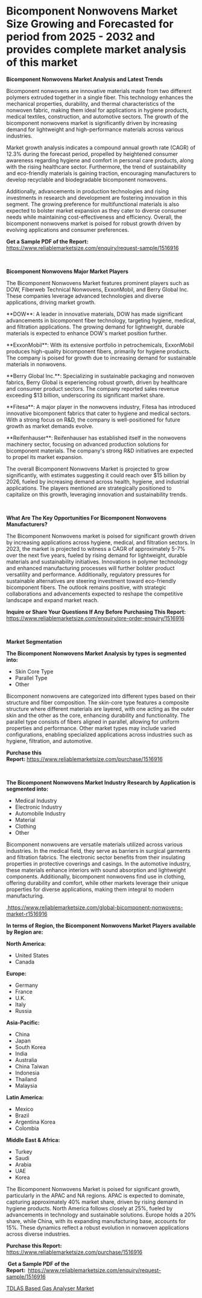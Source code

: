 <p><h1>Bicomponent Nonwovens Market Size Growing and Forecasted for period from 2025 - 2032 and provides complete market analysis of this market</h1></p><p><strong>Bicomponent Nonwovens Market Analysis and Latest Trends</strong></p>
<p><p>Bicomponent nonwovens are innovative materials made from two different polymers extruded together in a single fiber. This technology enhances the mechanical properties, durability, and thermal characteristics of the nonwoven fabric, making them ideal for applications in hygiene products, medical textiles, construction, and automotive sectors. The growth of the bicomponent nonwovens market is significantly driven by increasing demand for lightweight and high-performance materials across various industries.</p><p>Market growth analysis indicates a compound annual growth rate (CAGR) of 12.3% during the forecast period, propelled by heightened consumer awareness regarding hygiene and comfort in personal care products, along with the rising healthcare sector. Furthermore, the trend of sustainability and eco-friendly materials is gaining traction, encouraging manufacturers to develop recyclable and biodegradable bicomponent nonwovens.</p><p>Additionally, advancements in production technologies and rising investments in research and development are fostering innovation in this segment. The growing preference for multifunctional materials is also expected to bolster market expansion as they cater to diverse consumer needs while maintaining cost-effectiveness and efficiency. Overall, the bicomponent nonwovens market is poised for robust growth driven by evolving applications and consumer preferences.</p></p>
<p><strong>Get a Sample PDF of the Report:&nbsp;</strong> <a href="https://www.reliablemarketsize.com/enquiry/request-sample/1516916?utm_campaign=3563&utm_medium=2&utm_source=Github&utm_content=ia&utm_term=30032025&utm_id=bicomponent-nonwovens">https://www.reliablemarketsize.com/enquiry/request-sample/1516916</a></p>
<p>&nbsp;</p>
<p><strong>Bicomponent Nonwovens Major Market Players</strong></p>
<p><p>The Bicomponent Nonwovens Market features prominent players such as DOW, Fiberweb Technical Nonwovens, ExxonMobil, and Berry Global Inc. These companies leverage advanced technologies and diverse applications, driving market growth.</p><p>**DOW**: A leader in innovative materials, DOW has made significant advancements in bicomponent fiber technology, targeting hygiene, medical, and filtration applications. The growing demand for lightweight, durable materials is expected to enhance DOW's market position further.</p><p>**ExxonMobil**: With its extensive portfolio in petrochemicals, ExxonMobil produces high-quality bicomponent fibers, primarily for hygiene products. The company is poised for growth due to increasing demand for sustainable materials in nonwovens.</p><p>**Berry Global Inc.**: Specializing in sustainable packaging and nonwoven fabrics, Berry Global is experiencing robust growth, driven by healthcare and consumer product sectors. The company reported sales revenue exceeding $13 billion, underscoring its significant market share.</p><p>**Fitesa**: A major player in the nonwovens industry, Fitesa has introduced innovative bicomponent fabrics that cater to hygiene and medical sectors. With a strong focus on R&D, the company is well-positioned for future growth as market demands evolve.</p><p>**Reifenhauser**: Reifenhauser has established itself in the nonwovens machinery sector, focusing on advanced production solutions for bicomponent materials. The company's strong R&D initiatives are expected to propel its market expansion.</p><p>The overall Bicomponent Nonwovens Market is projected to grow significantly, with estimates suggesting it could reach over $15 billion by 2026, fueled by increasing demand across health, hygiene, and industrial applications. The players mentioned are strategically positioned to capitalize on this growth, leveraging innovation and sustainability trends.</p></p>
<p>&nbsp;</p>
<p><strong>What Are The Key Opportunities For Bicomponent Nonwovens Manufacturers?</strong></p>
<p><p>The Bicomponent Nonwovens market is poised for significant growth driven by increasing applications across hygiene, medical, and filtration sectors. In 2023, the market is projected to witness a CAGR of approximately 5-7% over the next five years, fueled by rising demand for lightweight, durable materials and sustainability initiatives. Innovations in polymer technology and enhanced manufacturing processes will further bolster product versatility and performance. Additionally, regulatory pressures for sustainable alternatives are steering investment toward eco-friendly bicomponent fibers. The outlook remains positive, with strategic collaborations and advancements expected to reshape the competitive landscape and expand market reach.</p></p>
<p><strong>Inquire or Share Your Questions If Any Before Purchasing This Report:</strong> <a href="https://www.reliablemarketsize.com/enquiry/pre-order-enquiry/1516916?utm_campaign=3563&utm_medium=2&utm_source=Github&utm_content=ia&utm_term=30032025&utm_id=bicomponent-nonwovens">https://www.reliablemarketsize.com/enquiry/pre-order-enquiry/1516916</a></p>
<p>&nbsp;</p>
<p><strong>Market Segmentation</strong></p>
<p><strong>The Bicomponent Nonwovens Market Analysis by types is segmented into:</strong></p>
<p><ul><li>Skin Core Type</li><li>Parallel Type</li><li>Other</li></ul></p>
<p><p>Bicomponent nonwovens are categorized into different types based on their structure and fiber composition. The skin-core type features a composite structure where different materials are layered, with one acting as the outer skin and the other as the core, enhancing durability and functionality. The parallel type consists of fibers aligned in parallel, allowing for uniform properties and performance. Other market types may include varied configurations, enabling specialized applications across industries such as hygiene, filtration, and automotive.</p></p>
<p><strong>Purchase this Report:&nbsp;</strong><a href="https://www.reliablemarketsize.com/purchase/1516916?utm_campaign=3563&utm_medium=2&utm_source=Github&utm_content=ia&utm_term=30032025&utm_id=bicomponent-nonwovens">https://www.reliablemarketsize.com/purchase/1516916</a></p>
<p>&nbsp;</p>
<p><strong>The Bicomponent Nonwovens Market Industry Research by Application is segmented into:</strong></p>
<p><ul><li>Medical Industry</li><li>Electronic Industry</li><li>Automobile Industry</li><li>Material</li><li>Clothing</li><li>Other</li></ul></p>
<p><p>Bicomponent nonwovens are versatile materials utilized across various industries. In the medical field, they serve as barriers in surgical garments and filtration fabrics. The electronic sector benefits from their insulating properties in protective coverings and casings. In the automotive industry, these materials enhance interiors with sound absorption and lightweight components. Additionally, bicomponent nonwovens find use in clothing, offering durability and comfort, while other markets leverage their unique properties for diverse applications, making them integral to modern manufacturing.</p></p>
<p><a href="https://www.reliablemarketsize.com/global-bicomponent-nonwovens-market-r1516916?utm_campaign=3563&utm_medium=2&utm_source=Github&utm_content=ia&utm_term=30032025&utm_id=bicomponent-nonwovens">&nbsp;https://www.reliablemarketsize.com/global-bicomponent-nonwovens-market-r1516916</a></p>
<p><strong>In terms of Region, the Bicomponent Nonwovens Market Players available by Region are:</strong></p>
<p>
    <p> <strong> North America: </strong>
        <ul>
            <li>United States</li>
            <li>Canada</li>
        </ul>
        </p> 
    <p> <strong> Europe: </strong>
        <ul>
            <li>Germany</li>
            <li>France</li>
            <li>U.K.</li>
            <li>Italy</li>
            <li>Russia</li>
        </ul>
        </p> 
    <p> <strong> Asia-Pacific: </strong>
        <ul>
            <li>China</li>
            <li>Japan</li>
            <li>South Korea</li>
            <li>India</li>
            <li>Australia</li>
            <li>China Taiwan</li>
            <li>Indonesia</li>
            <li>Thailand</li>
            <li>Malaysia</li>
        </ul>
        </p> 
    <p> <strong> Latin America: </strong>
        <ul>
            <li>Mexico</li>
            <li>Brazil</li>
            <li>Argentina Korea</li>
            <li>Colombia</li>
        </ul>
        </p> 
    <p> <strong> Middle East & Africa: </strong>
        <ul>
            <li>Turkey</li>
            <li>Saudi</li>
            <li>Arabia</li>
            <li>UAE</li>
            <li>Korea</li>
        </ul>
    </p>
    </p>
<p><p>The Bicomponent Nonwovens Market is poised for significant growth, particularly in the APAC and NA regions. APAC is expected to dominate, capturing approximately 40% market share, driven by rising demand in hygiene products. North America follows closely at 25%, fueled by advancements in technology and sustainable solutions. Europe holds a 20% share, while China, with its expanding manufacturing base, accounts for 15%. These dynamics reflect a robust evolution in nonwoven applications across diverse industries.</p></p>
<p><strong>Purchase this Report: </strong><a href="https://www.reliablemarketsize.com/purchase/1516916?utm_campaign=3563&utm_medium=2&utm_source=Github&utm_content=ia&utm_term=30032025&utm_id=bicomponent-nonwovens">https://www.reliablemarketsize.com/purchase/1516916</a></p>
<p>&nbsp;<strong>Get a Sample PDF of the Report:&nbsp;&nbsp;</strong><a href="https://www.reliablemarketsize.com/enquiry/request-sample/1516916?utm_campaign=3563&utm_medium=2&utm_source=Github&utm_content=ia&utm_term=30032025&utm_id=bicomponent-nonwovens">https://www.reliablemarketsize.com/enquiry/request-sample/1516916</a></p>
<p><strong></strong></p>
<p><p><a href="https://github.com/dayaanapis5/Market-Research-Report-List-1/blob/main/tdlas-based-gas-analyser-market.md?utm_campaign=3563&utm_medium=2&utm_source=Github&utm_content=ia&utm_term=30032025&utm_id=bicomponent-nonwovens">TDLAS Based Gas Analyser Market</a></p></p>